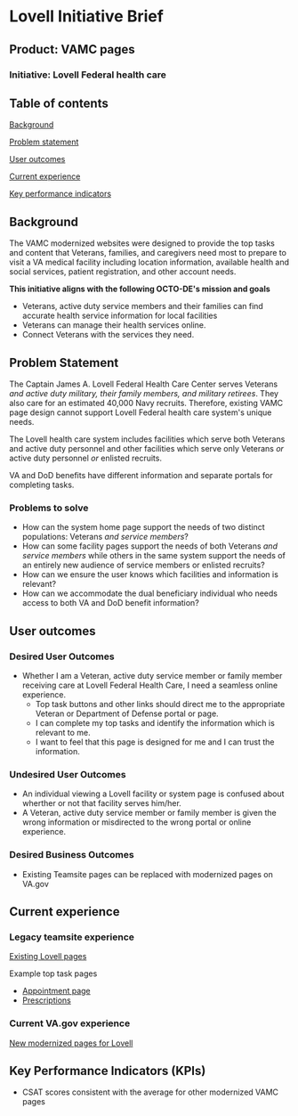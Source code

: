 # Lovell Initiative Brief 
## Product: VAMC pages
### Initiative: Lovell Federal health care

## Table of contents

[Background](#background)

[Problem statement](#problem-statement)

[User outcomes](#user-outcomes)

[Current experience](#current-experience)

[Key performance indicators](#key-performance-indicators)

## Background

The VAMC modernized websites were designed to provide the top tasks and content that Veterans, families, and caregivers need most to prepare to visit a VA medical facility  including location information, available health and social services, patient registration, and other account needs. 

**This initiative aligns with the following OCTO-DE's mission and goals**
- Veterans, active duty service members and their families can find accurate health service information for local facilities
- Veterans can manage their health services online. 
- Connect Veterans with the services they need.

## Problem Statement

The Captain James A. Lovell Federal Health Care Center serves Veterans _and active duty military, their family members, and military retirees_. They also care for an estimated 40,000 Navy recruits. Therefore, existing VAMC page design cannot support Lovell Federal health care system's unique needs.

The Lovell health care system includes facilities which serve both Veterans and active duty personnel and other facilities which serve only Veterans _or_ active duty personnel _or_ enlisted recruits.

VA and DoD benefits have different information and separate portals for completing tasks. 

### Problems to solve
- How can the system home page support the needs of two distinct populations: Veterans _and service members_?
- How can some facility pages support the needs of both Veterans _and service members_ while others in the same system support the needs of an entirely new audience of service members or enlisted recruits?
- How can we ensure the user knows which facilities and information is relevant?
- How can we accommodate the dual beneficiary individual who needs access to both VA and DoD benefit information?

## User outcomes

### Desired User Outcomes
- Whether I am a Veteran, active duty service member or family member receiving care at Lovell Federal Health Care, I need a seamless online experience. 
  - Top task buttons and other links should direct me to the appropriate Veteran or Department of Defense portal or page.  
  - I can complete my top tasks and identify the information which is relevant to me.
  - I want to feel that this page is designed for me and I can trust the information. 

### Undesired User Outcomes
  - An individual viewing a Lovell facility or system page is confused about wherther or not that facility serves him/her. 
  - A Veteran, active duty service member or family member is given the wrong information or misdirected to the wrong portal or online experience. 

### Desired Business Outcomes
- Existing Teamsite pages can be replaced with modernized pages on VA.gov

## Current experience

### Legacy teamsite experience

[Existing Lovell pages](https://www.lovell.fhcc.va.gov/)

Example top task pages
- [Appointment page](https://www.lovell.fhcc.va.gov/patients/appointments.asp)
- [Prescriptions](https://www.lovell.fhcc.va.gov/services/pharmacy.asp)

### Current VA.gov experience

[New modernized pages for Lovell ](https://www.va.gov/lovell-federal-health-care/)

## Key Performance Indicators (KPIs)

- CSAT scores consistent with the average for other modernized VAMC pages
  

